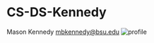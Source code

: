 # CS-DS-Kennedy
Mason Kennedy
mbkennedy@bsu.edu
![profile](https://user-images.githubusercontent.com/112117031/186741890-5b5d1b97-c24c-489a-8b29-f514352a3b33.PNG)
